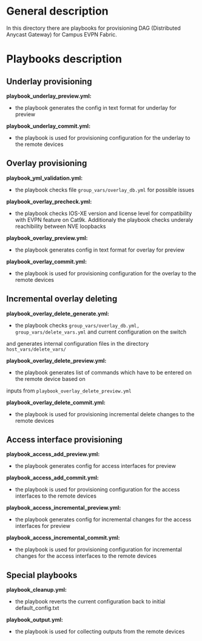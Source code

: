 # General description #

In this directory there are playbooks for provisioning DAG (Distributed Anycast Gateway) for Campus EVPN Fabric.

# Playbooks description #

## Underlay provisioning ##

**playbook_underlay_preview.yml:**

* the playbook generates the config in text format for underlay for preview

**playbook_underlay_commit.yml:**

* the playbook is used for provisioning configuration for the underlay to the remote devices

## Overlay provisioning ##

**playbook_yml_validation.yml:**

* the playbook checks file ``group_vars/overlay_db.yml`` for possible issues

**playbook_overlay_precheck.yml:**

* the playbook checks IOS-XE version and license level for compatibility with EVPN feature on Cat9k. Additionaly the playbook checks underaly reachibility between NVE loopbacks 

**playbook_overlay_preview.yml:**

* the playbook generates config in text format for overlay for preview

**playbook_overlay_commit.yml:**

* the playbook is used for provisioning configuration for the overlay to the remote devices

## Incremental overlay deleting ##

**playbook_overlay_delete_generate.yml:**

* the playbook checks ``group_vars/overlay_db.yml, group_vars/delete_vars.yml`` and current configuration on the switch

and generates internal configuration files in the directory ``host_vars/delete_vars/``

**playbook_overlay_delete_preview.yml:**

* the playbook generates list of commands which have to be entered on the remote device based on

inputs from ``playbook_overlay_delete_preview.yml``

**playbook_overlay_delete_commit.yml:**

* the playbook is used for provisioning incremental delete changes to the remote devices


## Access interface provisioning ##

**playbook_access_add_preview.yml:**

* the playbook generates config for access interfaces for preview

**playbook_access_add_commit.yml:**

* the playbook is used for provisioning configuration for the access interfaces to the remote devices

**playbook_access_incremental_preview.yml:**

* the playbook generates config for incremental changes for the access interfaces for preview

**playbook_access_incremental_commit.yml:**

* the playbook is used for provisioning configuration for incremental changes for the access interfaces to the remote devices

## Special playbooks ##

**playbook_cleanup.yml:**

* the playbook reverts the current configuration back to initial default_config.txt

**playbook_output.yml:**

* the playbook is used for collecting outputs from the remote devices

